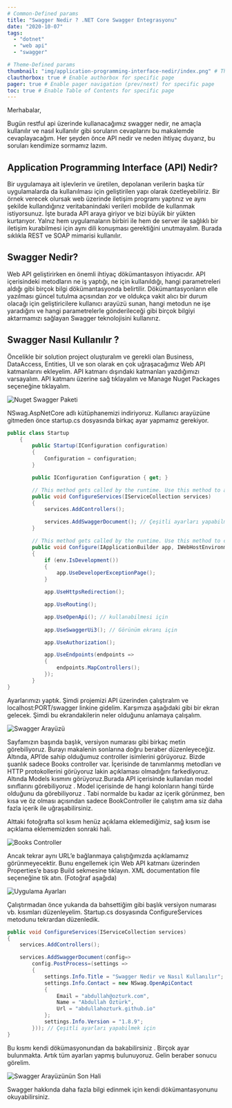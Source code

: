 ```yaml
---
# Common-Defined params
title: "Swagger Nedir ? .NET Core Swagger Entegrasyonu"
date: "2020-10-07"
tags:
  - "dotnet"
  - "web api"
  - "swagger"

# Theme-Defined params
thumbnail: "img/application-programming-interface-nedir/index.png" # Thumbnail image
clauthorbox: true # Enable authorbox for specific page
pager: true # Enable pager navigation (prev/next) for specific page
toc: true # Enable Table of Contents for specific page
---
```

Merhabalar,

Bugün restful api üzerinde kullanacağımız swagger nedir, ne amaçla kullanılır ve nasıl kullanılır gibi soruların cevaplarını bu makalemde cevaplayacağım. Her şeyden önce API nedir ve neden ihtiyaç duyarız, bu soruları kendimize sormamız lazım.

## Application Programming Interface (API) Nedir?

Bir uygulamaya ait işlevlerin ve üretilen, depolanan verilerin başka tür uygulamalarda da kullanılması için geliştirilen yapı olarak özetleyebiliriz. Bir örnek verecek olursak web üzerinde iletişim programı yaptınız ve aynı şekilde kullandığınız veritabanindaki verileri mobilde de kullanmak istiyorsunuz. İşte burada API araya giriyor ve bizi büyük bir yükten kurtarıyor. Yalnız hem uygulamaların birbiri ile hem de server ile sağlıklı bir iletişim kurabilmesi için aynı dili konuşması gerektiğini unutmayalım. Burada sıklıkla REST ve SOAP mimarisi kullanılır.

## Swagger Nedir?

Web API geliştirirken en önemli ihtiyaç dökümantasyon ihtiyacıdır. API içerisindeki metodların ne iş yaptığı, ne için kullanıldığı, hangi parametreleri aldığı gibi birçok bilgi dökümantasyonda belirtilir. Dökümantasyonların elle yazılması güncel tutulma açısından zor ve oldukça vakit alıcı bir durum olacağı için geliştiricilere kullanıcı arayüzü sunan, hangi metodun ne işe yaradığını ve hangi parametrelerle gönderileceği gibi birçok bilgiyi aktarmamızı sağlayan Swagger teknolojisini kullanırız.

## Swagger Nasıl Kullanılır ?

Öncelikle bir solution project oluşturalım ve gerekli olan Business, DataAccess, Entities, UI ve son olarak en çok uğraşacağımız Web API katmanlarını ekleyelim. API katmanı dışındaki katmanları yazdığımızı varsayalım. API katmanı üzerine sağ tıklayalım ve Manage Nuget Packages seçeneğine tıklayalım.

![Nuget Swagger Paketi](/css/images/application-programming-interface-nedir/nuget-nswag.png)

NSwag.AspNetCore adlı kütüphanemizi indiriyoruz. Kullanıcı arayüzüne gitmeden önce startup.cs dosyasında birkaç ayar yapmamız gerekiyor.

```csharp
public class Startup
    {
        public Startup(IConfiguration configuration)
        {
            Configuration = configuration;
        }

        public IConfiguration Configuration { get; }

        // This method gets called by the runtime. Use this method to add services to the container.
        public void ConfigureServices(IServiceCollection services)
        {
            services.AddControllers();

            services.AddSwaggerDocument(); // Çeşitli ayarları yapabilmek için
        }

        // This method gets called by the runtime. Use this method to configure the HTTP request pipeline.
        public void Configure(IApplicationBuilder app, IWebHostEnvironment env)
        {
            if (env.IsDevelopment())
            {
                app.UseDeveloperExceptionPage();
            }

            app.UseHttpsRedirection();

            app.UseRouting();

            app.UseOpenApi(); // kullanabilmesi için
             
            app.UseSwaggerUi3(); // Görünüm ekranı için

            app.UseAuthorization();

            app.UseEndpoints(endpoints =>
            {
                endpoints.MapControllers();
            });
        }
}
```
Ayarlarımızı yaptık. Şimdi projemizi API üzerinden çalıştıralım ve localhost:PORT/swagger linkine gidelim. Karşımıza aşağıdaki gibi bir ekran gelecek. Şimdi bu ekrandakilerin neler olduğunu anlamaya çalışalım.

![Swagger Arayüzü](/css/images/application-programming-interface-nedir/swagger-ui.png)

Sayfamızın başında başlık, versiyon numarası gibi birkaç metin görebiliyoruz. Burayı makalenin sonlarına doğru beraber düzenleyeceğiz. Altında, API’de sahip olduğumuz controller isimlerini görüyoruz. Bizde şuanlık sadece Books controller var. İçerisinde de tanımlanmış metodları ve HTTP protokollerini görüyoruz lakin açıklaması olmadığını farkediyoruz. Altında Models kısmını görüyoruz.Burada API içerisinde kullanılan model sınıflarını görebiliyoruz . Model içerisinde de hangi kolonların hangi türde olduğunu da görebiliyoruz . Tabi normalde bu kadar az içerik görünmez, ben kısa ve öz olması açısından sadece BookController ile çalıştım ama siz daha fazla içerik ile uğraşabilirsiniz.

Alttaki fotoğrafta sol kısım henüz açıklama eklemediğimiz, sağ kısım ise açıklama eklememizden sonraki hali.

![Books Controller](/css/images/application-programming-interface-nedir/api-controllers.png)

Ancak tekrar aynı URL’e bağlanmaya çalıştığımızda açıklamamız görünmeyecektir. Bunu engellemek için Web API katmanı üzerinden Properties’e basıp Build sekmesine tıklayın. XML documentation file seçeneğine tik atın. (Fotoğraf aşağıda)

![Uygulama Ayarları](/css/images/application-programming-interface-nedir/app-settings.png)

Çalıştırmadan önce yukarıda da bahsettiğim gibi başlık versiyon numarası vb. kısımları düzenleyelim. Startup.cs dosyasında ConfigureServices metodunu tekrardan düzenledik.

```csharp
public void ConfigureServices(IServiceCollection services)
{
    services.AddControllers();

    services.AddSwaggerDocument(config=>
        config.PostProcess=(settings =>
        {
            settings.Info.Title = "Swagger Nedir ve Nasıl Kullanılır";
            settings.Info.Contact = new NSwag.OpenApiContact
            {
                Email = "abdullah@ozturk.com",
                Name = "Abdullah Öztürk",
                Url = "abdullahozturk.github.io"
            };
            settings.Info.Version = "1.8.9";
        })); // Çeşitli ayarları yapabilmek için
}
```
Bu kısmı kendi dökümasyonundan da bakabilirsiniz . Birçok ayar bulunmakta. Artık tüm ayarları yapmış bulunuyoruz. Gelin beraber sonucu görelim.

![Swagger Arayüzünün Son Hali](/css/images/application-programming-interface-nedir/swagger-ui-last.png)

Swagger hakkında daha fazla bilgi edinmek için kendi dökümantasyonunu okuyabilirsiniz.
